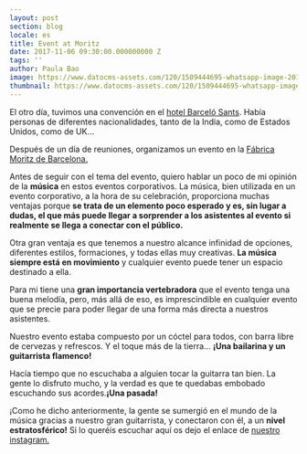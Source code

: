 ```yaml
---
layout: post
section: blog
locale: es
title: Event at Moritz
date: 2017-11-06 09:30:00.000000000 Z
tags: ''
author: Paula Bao
image: https://www.datocms-assets.com/120/1509444695-whatsapp-image-2017-10-25-at-20-44-08.jpeg?ch=DPR%2CWidth&auto=format&w=1024&fm=pjpg&auto=compress%2Cenhance
thumbnail: https://www.datocms-assets.com/120/1509444695-whatsapp-image-2017-10-25-at-20-44-08.jpeg?ch=DPR%2CWidth&auto=format&w=105&fm=pjpg&auto=compress%2Cenhance
---
```


El otro día, tuvimos una convención en el [hotel Barceló Sants](http:///www.barcelo.com/es/hoteles/espana/barcelona/barcelo-sants/). 
Había personas de diferentes nacionalidades, tanto de la India, como de Estados Unidos, como de UK…

Después de un día de reuniones, organizamos un evento en la [Fábrica Moritz de Barcelona.](http://moritz.com/) 
<!--more-->

Antes de seguir con el tema del evento, quiero hablar un poco de mi opinión de la **música** en estos eventos corporativos. 
La música, bien utilizada en un evento corporativo, a la hora de su celebración, proporciona muchas ventajas porque **se trata de un elemento poco esperado y es, sin lugar a dudas, el que más puede llegar a sorprender a los asistentes al evento si realmente se llega a conectar con el público.**

Otra gran ventaja es que tenemos a nuestro alcance infinidad de opciones, diferentes estilos, formaciones, y todas ellas muy creativas. **La música siempre está en movimiento** y cualquier evento puede tener un espacio destinado a ella.

Para mi tiene una **gran importancia vertebradora** que el evento tenga una buena melodía, pero, más allá de eso, es imprescindible en cualquier evento que se precie para poder llegar de una forma más directa a nuestros asistentes.

Nuestro evento estaba compuesto por un cóctel para todos, con barra libre de cervezas y refrescos. Y el toque más de la tierra… **¡Una bailarina y un guitarrista flamenco!**

Hacía tiempo que no escuchaba a alguien tocar la guitarra tan bien. La gente lo disfruto mucho, y la verdad es que te quedabas embobado escuchando sus acordes.**¡Una pasada!**

¡Como he dicho anteriormente, la gente se sumergió en el mundo de la música gracias a nuestro gran guitarrista, y conectaron con él, a un **nivel estratosférico!**
Si lo queréis escuchar aquí os dejo el enlace de [nuestro instagram. ](http://www.instagram.com/p/BarqdTIl0wx/?taken-by=thegreenvintage)



